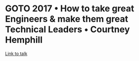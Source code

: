 # GOTO 2017 • How to take great Engineers & make them great Technical Leaders • Courtney Hemphill

[Link to talk](https://www.youtube.com/watch?v=RtMmxqkPVug)
